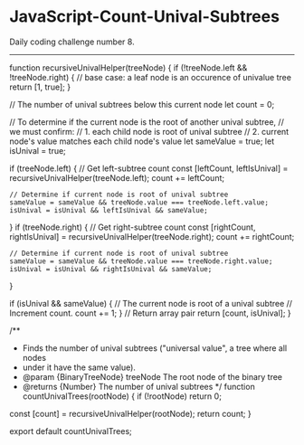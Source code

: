 # JavaScript-Count-Unival-Subtrees
Daily coding challenge number 8. 

-----------------------------------

function recursiveUnivalHelper(treeNode) {
  if (!treeNode.left && !treeNode.right) {
    // base case: a leaf node is an occurence of univalue tree
    return [1, true];
  }

  // The number of unival subtrees below this current node
  let count = 0;

  // To determine if the current node is the root of another unival subtree,
  // we must confirm:
  // 1. each child node is root of unival subtree
  // 2. current node's value matches each child node's value
  let sameValue = true;
  let isUnival = true;

  if (treeNode.left) {
    // Get left-subtree count
    const [leftCount, leftIsUnival] = recursiveUnivalHelper(treeNode.left);
    count += leftCount;

    // Determine if current node is root of unival subtree
    sameValue = sameValue && treeNode.value === treeNode.left.value;
    isUnival = isUnival && leftIsUnival && sameValue;
  }
  if (treeNode.right) {
    // Get right-subtree count
    const [rightCount, rightIsUnival] = recursiveUnivalHelper(treeNode.right);
    count += rightCount;

    // Determine if current node is root of unival subtree
    sameValue = sameValue && treeNode.value === treeNode.right.value;
    isUnival = isUnival && rightIsUnival && sameValue;
  }

  if (isUnival && sameValue) {
    // The current node is root of a unival subtree
    // Increment count.
    count += 1;
  }
  // 	Return array pair
  return [count, isUnival];
}

/**
 * Finds the number of unival subtrees ("universal value", a tree where all nodes
 * under it have the same value).
 * @param {BinaryTreeNode} treeNode The root node of the binary tree
 * @returns {Number} The number of unival subtrees
 */
function countUnivalTrees(rootNode) {
  if (!rootNode) return 0;

  const [count] = recursiveUnivalHelper(rootNode);
  return count;
}

export default countUnivalTrees;

